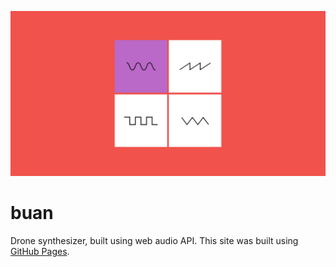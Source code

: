![alt text](https://github.com/seanmichaeldempsey/buan/blob/master/FbOpGph.jpg?raw=true)
# buan
Drone synthesizer, built using web audio API.
This site was built using [GitHub Pages](https://pages.github.com/).

